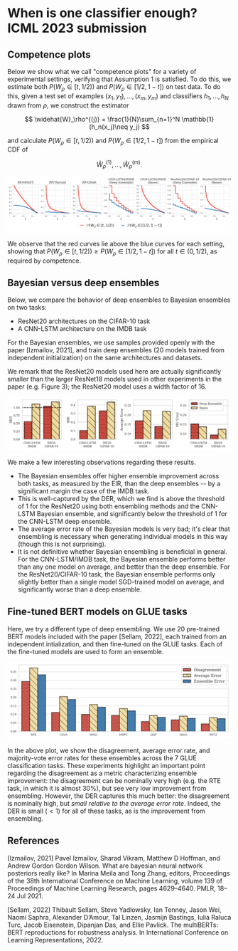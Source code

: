 # When is one classifier enough? ICML 2023 submission

## Competence plots

Below we show what we call "competence plots" for a variety of experimental settings, verifying that Assumption 1 is satisfied. To do this, we estimate both $P(W_\rho \in [t,1/2))$ and $P(W_\rho \in [1/2, 1-t])$ on test data. To do this, given a test set of examples $(x_1,y_1),\dots,(x_m,y_m)$ and classifiers $h_1,\dots,h_N$ drawn from $\rho$, we construct the estimator

$$
\widehat{W}_\rho^{(j)} = \frac{1}{N}\sum_{n=1}^N \mathbb{1}(h_n(x_j)\neq y_j)
$$

and calculate $P(W_\rho \in [t,1/2))$ and $P(W_\rho \in [1/2, 1-t])$ from the empirical CDF of 

$$
\widehat{W}_\rho^{(1)},\dots,\widehat{W}_\rho^{(m)}.
$$

![](figs/competence_plots_v4.png)

We observe that the red curves lie above the blue curves for each setting, showing that $P(W_\rho \in [t,1/2)) \geq P(W_\rho \in [1/2, 1-t])$ for all $t\in (0,1/2)$, as required by competence.

## Bayesian versus deep ensembles

Below, we compare the behavior of deep ensembles to Bayesian ensembles on two tasks:

- ResNet20 architectures on the CIFAR-10 task
- A CNN-LSTM architecture on the IMDB task

For the Bayesian ensembles, we use samples provided openly with the paper [Izmailov, 2021], and train deep ensembles (20 models trained from independent initialization) on the same architectures and datasets.

We remark that the ResNet20 models used here are actually significantly smaller than the larger ResNet18 models used in other experiments in the paper (e.g. Figure 3); the ResNet20 model uses a width factor of 16.

![](figs/bayes_vs_deep_ensemble_v2.png)

We make a few interesting observations regarding these results.

- The Bayesian ensembles offer higher ensemble improvement across both tasks, as measured by the EIR, than the deep ensembles -- by a significant margin the case of the IMDB task. 
- This is well-captured by the DER, which we find is above the threshold of 1 for the ResNet20 using both ensembling methods and the CNN-LSTM Bayesian ensemble, and significantly below the threshold of 1 for the CNN-LSTM deep ensemble.
- The average error rate of the Bayesian models is very bad; it's clear that ensembling is necessary when generating individual models in this way (though this is not surprising). 
- It is not definitive whether Bayesian ensembling is beneficial in general. For the CNN-LSTM/IMDB task, the Bayesian ensemble performs better than any one model on average, and better than the deep ensemble. For the ResNet20/CIFAR-10 task, the Bayesian ensemble performs only slightly better than a single model SGD-trained model on average, and significantly worse than a deep ensemble.  

## Fine-tuned BERT models on GLUE tasks

Here, we try a different type of deep ensembling. We use 20 pre-trained BERT models included with the paper [Sellam, 2022], each trained from an independent intialization, and then fine-tuned on the GLUE tasks. Each of the fine-tuned models are used to form an ensemble.

![](figs/glue_dis_avg_ens.png)

In the above plot, we show the disagreement, average error rate, and majority-vote error rates for these ensembles across the 7 GLUE classification tasks. These experiments highlight an important point regarding the disagreement as a metric characterizing ensemble improvement: the disagreement can be nominally very high (e.g. the RTE task, in which it is almost 30%), but see very low improvement from ensembling. However, the DER captures this much better: the disagreement is nominally high, but _small relative to the average error rate_. Indeed, the DER is small ($<1$) for all of these tasks, as is the improvement from ensembling.

## References

[Izmailov, 2021] Pavel Izmailov, Sharad Vikram, Matthew D Hoffman, and Andrew Gordon Gordon Wilson.
What are bayesian neural network posteriors really like? In Marina Meila and Tong Zhang,
editors, Proceedings of the 38th International Conference on Machine Learning, volume 139 of
Proceedings of Machine Learning Research, pages 4629–4640. PMLR, 18–24 Jul 2021.

[Sellam, 2022] Thibault Sellam, Steve Yadlowsky, Ian Tenney, Jason Wei, Naomi Saphra, Alexander D’Amour,
Tal Linzen, Jasmijn Bastings, Iulia Raluca Turc, Jacob Eisenstein, Dipanjan Das, and Ellie
Pavlick. The multiBERTs: BERT reproductions for robustness analysis. In International
Conference on Learning Representations, 2022.